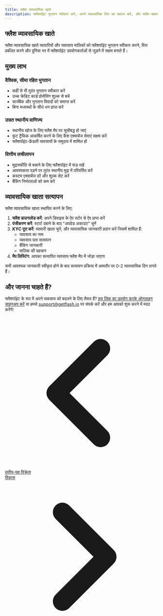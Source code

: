```yaml
---
title: फ्लैश व्यावसायिक खाते
description: फ्लैशपॉइंट भुगतान स्वीकार करें, अपने व्यावसायिक वित्त का प्रबंधन करें, और फ्लैश-सक्षम व्यापारियों के वैश्विक नेटवर्क से जुड़ें
---
```


## फ्लैश व्यावसायिक खाते

फ्लैश व्यावसायिक खाते व्यापारियों और व्यवसाय मालिकों को फ्लैशपॉइंट भुगतान स्वीकार करने, वित्त प्रबंधित करने और दुनिया भर में फ्लैशपॉइंट उपयोगकर्ताओं से जुड़ने में सक्षम बनाते हैं।

## मुख्य लाभ

### वैश्विक, सीमा रहित भुगतान

-   कहीं से भी तुरंत भुगतान स्वीकार करें
-   उच्च क्रेडिट कार्ड प्रोसेसिंग शुल्क से बचें
-   चार्जबैक और भुगतान विवादों को समाप्त करें
-   बिना मध्यस्थों के सीधे धन प्राप्त करें

### उन्नत स्थानीय वाणिज्य

-   स्थानीय खोज के लिए फ्लैश मैप पर सूचीबद्ध हो जाएं
-   फुट ट्रैफिक आकर्षित करने के लिए कैश एक्सचेंज सेवाएं सक्षम करें
-   फ्लैशपॉइंट-फ्रेंडली व्यवसायों के समुदाय में शामिल हों

### वित्तीय लचीलापन

-   मुद्रास्फीति से बचाने के लिए फ्लैशपॉइंट में फंड रखें
-   आवश्यकता पड़ने पर तुरंत स्थानीय मुद्रा में परिवर्तित करें
-   कस्टम एक्सचेंज दरें और शुल्क सेट करें
-   बैंकिंग निर्भरताओं को कम करें

## व्यावसायिक खाता सत्यापन

फ्लैश व्यावसायिक खाता स्थापित करने के लिए:

1. **फ्लैश डाउनलोड करें**: अपने डिवाइस के ऐप स्टोर से ऐप प्राप्त करें
2. **पंजीकरण करें**: स्टार्ट दबाने के बाद "अपग्रेड अकाउंट" चुनें
3. **KYC पूरा करें**: व्यापारी खाता चुनें, और व्यावसायिक जानकारी प्रदान करें जिसमें शामिल हैं:
    - व्यवसाय का नाम
    - व्यवसाय पता सत्यापन
    - बैंकिंग जानकारी
    - मालिक की पहचान
4. **मैप लिस्टिंग**: आपका सत्यापित व्यवसाय फ्लैश मैप में जोड़ा जाएगा

सभी आवश्यक जानकारी स्वीकृत होने के बाद सत्यापन प्रक्रिया में आमतौर पर 0-2 व्यावसायिक दिन लगते हैं।

## और जानना चाहते हैं?

फ्लैशपॉइंट के रूप में अपने व्यवसाय को बदलने के लिए तैयार हैं? [इस लिंक का उपयोग करके ऑनलाइन साइनअप करें](https://flash-merchant-signup-ov4yh.ondigitalocean.app/form) या हमसे [support@getflash.io](mailto:support@getflash.io) पर संपर्क करें और हम आपको शुरू करने में मदद करेंगे!

<!-- Navigation links -->
<div class="flex justify-between items-center mt-8 pt-4 border-t border-zinc-200 dark:border-zinc-700">
  <div class="w-1/3 text-left">
    <a href="third-party-vendors" class="inline-flex items-center bg-purple-600 hover:bg-purple-700 text-white rounded-md transition-colors px-4 py-2 text-sm font-medium shadow-sm hover:shadow-md">
      <svg xmlns="http://www.w3.org/2000/svg" class="h-6 w-6 mr-2" fill="none" viewBox="0 0 24 24" stroke="currentColor">
        <path stroke-linecap="round" stroke-linejoin="round" stroke-width="3" d="M15 19l-7-7 7-7" />
      </svg>
      तृतीय-पक्ष विक्रेता
    </a>
  </div>
  <div class="w-1/3 text-center">
    <!-- Optional center content -->
  </div>
  <div class="w-1/3 text-right">
    <a href="development" class="inline-flex items-center bg-purple-600 hover:bg-purple-700 text-white rounded-md transition-colors px-4 py-2 text-sm font-medium shadow-sm hover:shadow-md">
      विकास
      <svg xmlns="http://www.w3.org/2000/svg" class="h-6 w-6 ml-2" fill="none" viewBox="0 0 24 24" stroke="currentColor">
        <path stroke-linecap="round" stroke-linejoin="round" stroke-width="3" d="M9 5l7 7-7 7" />
      </svg>
    </a>
  </div>
</div>